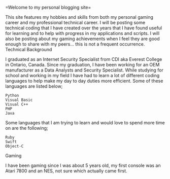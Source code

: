 =Welcome to my personal blogging site=

This site features my hobbies and skills from both my personal gaming career and my professional technical career.  I will be posting some technical coding that I have created over the years that I have found useful for learning and to help with progress in my applications and scripts. I will also be posting about my gaming achievements when I feel they are good enough to share with my peers… this is not a frequent occurrence.
Technical Background

I graduated as an Internet Security Specialist from CDI aka Everest College in Ontario, Canada.  Since my graduation, I have been working for an OEM manufacturer as a Data Analysts and Security Specialist. While studying for school and working in my field I have had to learn a lot of different coding languages to help make my day to day duties more efficient. Some of these languages are listed below;

    Python
    Visual Basic
    Visual C++
    PHP
    Java

Some languages that I am trying to learn and would love to spend more time on are the following;

    Ruby
    Swift
    Object-C

Gaming

I have been gaming since I was about 5 years old, my first console was an Atari 7800 and an NES, not sure which actually came first.
